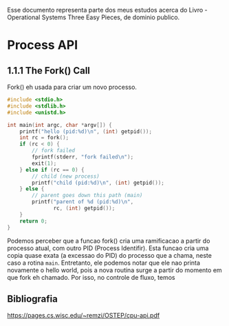 Esse documento representa parte dos meus estudos acerca do Livro - Operational Systems  Three Easy Pieces, de dominio publico.

# Process API
## 1.1.1 The Fork() Call

Fork() eh usada para criar um novo processo. 

```c 
#include <stdio.h>
#include <stdlib.h>
#include <unistd.h>

int main(int argc, char *argv[]) {
    printf("hello (pid:%d)\n", (int) getpid());
    int rc = fork();
    if (rc < 0) {
        // fork failed
        fprintf(stderr, "fork failed\n");
        exit(1);
    } else if (rc == 0) {
        // child (new process)
        printf("child (pid:%d)\n", (int) getpid());
    } else {
        // parent goes down this path (main)
        printf("parent of %d (pid:%d)\n",
               rc, (int) getpid());
    }
    return 0;
}

```

Podemos perceber que a funcao fork() cria uma ramificacao a partir do processo atual, com outro PID (Process Identifir). Esta funcao cria uma copia quase exata (a excessao do PID) do processo que a chama, neste caso a rotina `main`. Entretanto, ele podemos notar que ele nao printa novamente o hello world, pois a nova routina surge a partir do momento em que fork eh chamado. Por isso, no controle de fluxo, temos 




## Bibliografia 

https://pages.cs.wisc.edu/~remzi/OSTEP/cpu-api.pdf
